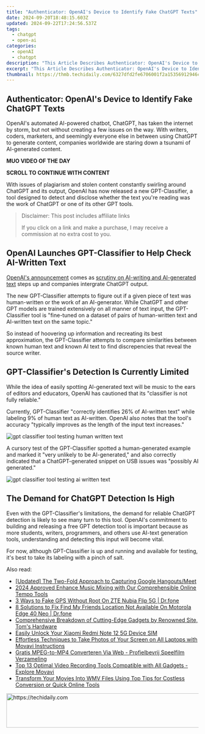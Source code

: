 ```yaml
---
title: "Authenticator: OpenAI's Device to Identify Fake ChatGPT Texts"
date: 2024-09-20T18:48:15.603Z
updated: 2024-09-22T17:24:56.537Z
tags:
  - chatgpt
  - open-ai
categories:
  - openAI
  - chatgpt
description: "This Article Describes Authenticator: OpenAI's Device to Identify Fake ChatGPT Texts"
excerpt: "This Article Describes Authenticator: OpenAI's Device to Identify Fake ChatGPT Texts"
thumbnail: https://thmb.techidaily.com/6327dfd2fe6706001f2a15356912946cde0731783904dd7e7520cd43dae6ef6d.jpg
---
```


## Authenticator: OpenAI's Device to Identify Fake ChatGPT Texts

 OpenAI's automated AI-powered chatbot, ChatGPT, has taken the internet by storm, but not without creating a few issues on the way. With writers, coders, marketers, and seemingly everyone else in between using ChatGPT to generate content, companies worldwide are staring down a tsunami of AI-generated content.

 **MUO VIDEO OF THE DAY**

 **SCROLL TO CONTINUE WITH CONTENT**

 With issues of plagiarism and stolen content constantly swirling around ChatGPT and its output, OpenAI has now released a new GPT-Classifier, a tool designed to detect and disclose whether the text you're reading was the work of ChatGPT or one of its other GPT tools.

>  Disclaimer: This post includes affiliate links
>
>  If you click on a link and make a purchase, I may receive a commission at no extra cost to you.
>

## OpenAI Launches GPT-Classifier to Help Check AI-Written Text

[OpenAI's announcement](https://openai.com/blog/new-ai-classifier-for-indicating-ai-written-text/) comes as [scrutiny on AI-writing and AI-generated text](https://www.makeuseof.com/dangers-ai-writing-how-spot-ai-generated-text/) steps up and companies intergrate ChatGPT output.

 The new GPT-Classifier attempts to figure out if a given piece of text was human-written or the work of an AI-generator. While ChatGPT and other GPT models are trained extensively on all manner of text input, the GPT-Classifier tool is "fine-tuned on a dataset of pairs of human-written text and AI-written text on the same topic."

 So instead of hoovering up information and recreating its best approximation, the GPT-Classifier attempts to compare similarities between known human text and known AI text to find discrepencies that reveal the source writer.

## GPT-Classifier's Detection Is Currently Limited

 While the idea of easily spotting AI-generated text will be music to the ears of editors and educators, OpenAI has cautioned that its "classifier is not fully reliable."

 Currently, GPT-Classifier "correctly identifies 26% of AI-written text" while labeling 9% of human text as AI-written. OpenAI also notes that the tool's accuracy "typically improves as the length of the input text increases."

![gpt classifier tool testing human written text](https://static1.makeuseofimages.com/wordpress/wp-content/uploads/2023/01/gpt-classifier-tool-testing-human-written-text.jpg)

 A cursory test of the GPT-Classifier spotted a human-generated example and marked it "very unlikely to be AI-generated," and also correctly indicated that a ChatGPT-generated snippet on USB issues was "possibly AI generated."

![gpt classifier tool testing ai written text](https://static1.makeuseofimages.com/wordpress/wp-content/uploads/2023/01/gpt-classifier-tool-testing-ai-written-text.jpg)

## The Demand for ChatGPT Detection Is High

 Even with the GPT-Classifier's limitations, the demand for reliable ChatGPT detection is likely to see many turn to this tool. OpenAI's commitment to building and releasing a free GPT detection tool is important because as more students, writers, programmers, and others use AI-text generation tools, understanding and detecting this input will become vital.

 For now, although GPT-Classifier is up and running and available for testing, it's best to take its labeling with a pinch of salt.

<ins class="adsbygoogle"
     style="display:block"
     data-ad-format="autorelaxed"
     data-ad-client="ca-pub-7571918770474297"
     data-ad-slot="1223367746"></ins>

<ins class="adsbygoogle"
     style="display:block"
     data-ad-client="ca-pub-7571918770474297"
     data-ad-slot="8358498916"
     data-ad-format="auto"
     data-full-width-responsive="true"></ins>

<span class="atpl-alsoreadstyle">Also read:</span>
<div><ul>
<li><a href="https://screen-activity-recording.techidaily.com/updated-the-two-fold-approach-to-capturing-google-hangoutsmeet/"><u>[Updated] The Two-Fold Approach to Capturing Google Hangouts/Meet</u></a></li>
<li><a href="https://article-posts.techidaily.com/2024-approved-enhance-music-mixing-with-our-comprehensible-online-tempo-tools/"><u>2024 Approved Enhance Music Mixing with Our Comprehensible Online Tempo Tools</u></a></li>
<li><a href="https://location-fake.techidaily.com/3-ways-to-fake-gps-without-root-on-zte-nubia-flip-5g-drfone-by-drfone-virtual-android/"><u>3 Ways to Fake GPS Without Root On ZTE Nubia Flip 5G | Dr.fone</u></a></li>
<li><a href="https://location-fake.techidaily.com/8-solutions-to-fix-find-my-friends-location-not-available-on-motorola-edge-40-neo-drfone-by-drfone-virtual-android/"><u>8 Solutions to Fix Find My Friends Location Not Available On Motorola Edge 40 Neo | Dr.fone</u></a></li>
<li><a href="https://hardware-tips.techidaily.com/comprehensive-breakdown-of-cutting-edge-gadgets-by-renowned-site-toms-hardware/"><u>Comprehensive Breakdown of Cutting-Edge Gadgets by Renowned Site, Tom's Hardware</u></a></li>
<li><a href="https://sim-unlock.techidaily.com/easily-unlock-your-xiaomi-redmi-note-12-5g-device-sim-by-drfone-android/"><u>Easily Unlock Your Xiaomi Redmi Note 12 5G Device SIM</u></a></li>
<li><a href="https://tech-savvy.techidaily.com/effortless-techniques-to-take-photos-of-your-screen-on-all-laptops-with-movavi-instructions/"><u>Effortless Techniques to Take Photos of Your Screen on All Laptops with Movavi Instructions</u></a></li>
<li><a href="https://tech-savvy.techidaily.com/gratis-mpeg-to-mp4-converteren-via-web-profielbevrij-speelfilm-verzameling/"><u>Gratis MPEG-to-MP4 Converteren Via Web - Profielbevrij Speelfilm Verzameling</u></a></li>
<li><a href="https://tech-savvy.techidaily.com/top-13-optimal-video-recording-tools-compatible-with-all-gadgets-explore-movavi/"><u>Top 13 Optimal Video Recording Tools Compatible with All Gadgets - Explore Movavi</u></a></li>
<li><a href="https://tech-savvy.techidaily.com/transform-your-movies-into-wmv-files-using-top-tips-for-costless-conversion-or-quick-online-tools/"><u>Transform Your Movies Into WMV Files Using Top Tips for Costless Conversion or Quick Online Tools</u></a></li>
</ul></div>

<!-- affiliate ads begin -->
<a href="https://appsumo.8odi.net/c/5597632/2052060/7443" target="_top" id="2052060">
  <img src="//a.impactradius-go.com/display-ad/7443-2052060" border="0" alt="https://techidaily.com" width="728" height="90"/>
</a>
<img height="0" width="0" src="https://appsumo.8odi.net/i/5597632/2052060/7443" style="position:absolute;visibility:hidden;" border="0" />
<!-- affiliate ads end -->

